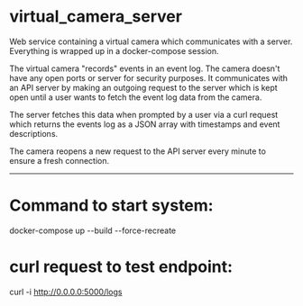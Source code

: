 # virtual_camera_server
Web service containing a virtual camera which communicates with a server. Everything is wrapped up in a docker-compose session.

The virtual camera "records" events in an event log. The camera doesn't have any open ports or server for security purposes. It communicates with an API server by making an outgoing request to the server which is kept open until a user wants to fetch the event log data from the camera.

The server fetches this data when prompted by a user via a curl request which returns the events log as a JSON array with timestamps and event descriptions.

The camera reopens a new request to the API server every minute to ensure a fresh connection.

------------------

# Command to start system:
docker-compose up --build --force-recreate

# curl request to test endpoint:
curl -i http://0.0.0.0:5000/logs
